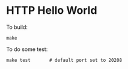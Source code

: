 # HTTP Hello World

To build:
```shell
make
```

To do some test:
```shell
make test       # default port set to 20208
```